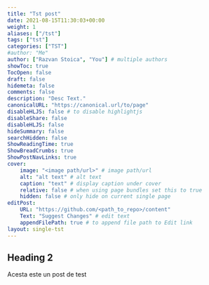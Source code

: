 ```yaml
---
title: "Tst post"
date: 2021-08-15T11:30:03+00:00
weight: 1
aliases: ["/tst"]
tags: ["tst"]
categories: ["TST"]
#author: "Me"
author: ["Razvan Stoica", "You"] # multiple authors
showToc: true
TocOpen: false
draft: false
hidemeta: false
comments: false
description: "Desc Text."
canonicalURL: "https://canonical.url/to/page"
disableHLJS: false # to disable highlightjs
disableShare: false
disableHLJS: false
hideSummary: false
searchHidden: false
ShowReadingTime: true
ShowBreadCrumbs: true
ShowPostNavLinks: true
cover:
    image: "<image path/url>" # image path/url
    alt: "alt text" # alt text
    caption: "text" # display caption under cover
    relative: false # when using page bundles set this to true
    hidden: false # only hide on current single page
editPost:
    URL: "https://github.com/<path_to_repo>/content"
    Text: "Suggest Changes" # edit text
    appendFilePath: true # to append file path to Edit link
layout: single-tst
---
```

## Heading 2
Acesta este un post de test
